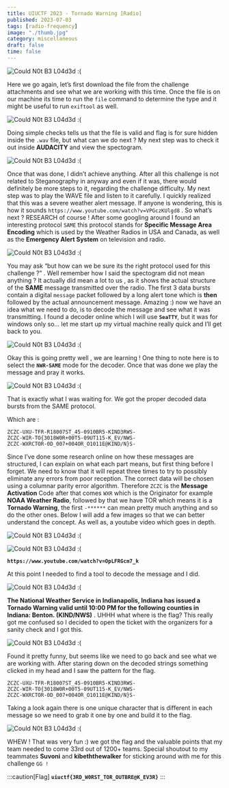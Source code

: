 ```yaml
---
title: UIUCTF 2023 - Tornado Warning [Radio]
published: 2023-07-03
tags: [radio-frequency]
image: "./thumb.jpg"
category: miscellaneous
draft: false
time: false
---
```


![Could N0t B3 L04d3d :(](chal.png)

Here we go again, let’s first download the file from the challenge attachments and see what we are working with this time. Once the file is on our machine its time to run the `file` command to determine the type and it might be useful to run `exiftool` as well.

![Could N0t B3 L04d3d :(](fileo.png)

Doing simple checks tells us that the file is valid and flag is for sure hidden inside the `.wav` file, but what can we do next ? My next step was to check it out inside **AUDACITY** and view the spectogram.

![Could N0t B3 L04d3d :(](spec.png)

Once that was done, I didn’t achieve anything. After all this challenge is not related to Steganography in anyway and even if it was, there would definitely be more steps to it, regarding the challenge difficulty. My next step was to play the WAVE file and listen to it carefully. I quickly realized that this was a severe weather alert message. If anyone is wondering, this is how it sounds `https://www.youtube.com/watch?v=VPGczKUlgd8` . So what’s next ? RESEARCH of course ! After some googling around I found an interesting protocol `SAME` this protocol stands for **Specific Message Area Encoding** which is used by the Weather Radios in USA and Canada, as well as the **Emergency Alert System** on television and radio.

![Could N0t B3 L04d3d :(](info.png)


You may ask “but how can we be sure its the right protocol used for this challenge ?” . Well remember how I said the spectogram did not mean anything ? It actually did mean a lot to us , as it shows the actual structure of the **SAME** message transmitted over the radio. The first 3 data bursts contain a digital `message` packet followed by a long alert tone which is **then** followed by the actual announcement message. Amazing :) now we have an idea what we need to do, is to decode the message and see what it was transmitting. I found a decoder online which I will use **`SeaTTY`**, but it was for windows only so… let me start up my virtual machine really quick and I’ll get back to you.

![Could N0t B3 L04d3d :(](seat.png)

Okay this is going pretty well , we are learning ! One thing to note here is to select the **`NWR-SAME`** mode for the decoder. Once that was done we play the message and pray it works.

![Could N0t B3 L04d3d :(](fdcode.png)


That is exactly what I was waiting for. We got the proper decoded data bursts from the SAME protocol. 

Which are :

```
ZCZC-UXU-TFR-R18007ST_45-0910BR5-KIND3RWS-
ZCZC-WIR-TO{3018W0R+00T5-09UT115-K_EV/NWS-
ZCZC-WXRCTOR-0D_007+004OR_O1011E@KIND/N}S-
```


Since I’ve done some research online on how these messages are structured, I can explain on what each part means, but first thing before I forget. We need to know that it will repeat three times to try to possibly eliminate any errors from poor reception. The correct data will be chosen using a columnar parity error algorithm. Therefore `ZCZC` is the **Message Activation** Code after that comes `WXR` which is the Originator for example **NOAA Weather Radio**, followed by that we have TOR which means it is a **Tornado Warning**, the first `-******` can mean pretty much anything and so do the other ones. Below I will add a few images so that we can better understand the concept. As well as, a youtube video which goes in depth.

![Could N0t B3 L04d3d :(](u1.png)

![Could N0t B3 L04d3d :(](u2.png)

**`https://www.youtube.com/watch?v=OpLFRGcm7_k`**


At this point I needed to find a tool to decode the message and I did.

![Could N0t B3 L04d3d :(](full.png)

**The National Weather Service in Indianapolis, Indiana has issued a Tornado Warning valid until 10:00 PM for the following counties in Indiana: Benton. (KIND/NWS)** . UHHH what where is the flag? This really got me confused so I decided to open the ticket with the organizers for a sanity check and I got this.

![Could N0t B3 L04d3d :(](lol.png)

Found it pretty funny, but seems like we need to go back and see what we are working with. After staring down on the decoded strings something clicked in my head and I saw the pattern for the flag.

```
ZCZC-UXU-TFR-R18007ST_45-0910BR5-KIND3RWS-
ZCZC-WIR-TO{3018W0R+00T5-09UT115-K_EV/NWS-
ZCZC-WXRCTOR-0D_007+004OR_O1011E@KIND/N}S-
```

Taking a look again there is one unique character that is different in each message so we need to grab it one by one and build it to the flag.

![Could N0t B3 L04d3d :(](flag.png)

WHEW ! That was very fun :) we got the flag and the valuable points that my team needed to come 33rd out of 1200+ teams. Special shoutout to my teammates **Suvoni** and **kibeththewalker** for sticking around with me for this challenge `GG !`

:::caution[Flag]
**`uiuctf{3RD_W0RST_TOR_OUTBRE@K_EV3R}`**
:::